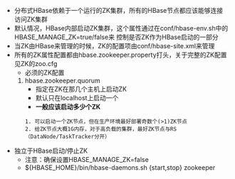 * 分布式HBase依赖于一个运行的ZK集群，所有的HBase节点都应该能够连接访问ZK集群
* 默认情况，HBase内部启动ZK集群，这个属性通过在conf/hbase-env.sh中的HBASE_MANAGE_ZK=true/false来
    控制是否ZK作为HBase启动的一部分
* 当ZK由HBase来管理的时候，ZK的配置项由conf/hbase-site.xml来管理
* 所有的ZK属性配置都由hbase.zookeeper.property打头，关于完整的ZK配置见ZK的zoo.cfg
    * 必须的ZK配置
    1. hbase.zookeeper.quorum
        * 指定在ZK在那几个主机上启动ZK
        * 默认只在localhost上启动一个
        * **一般应该启动多少个ZK**
        ```
        1. 可以启动一个ZK节点，但在生产环境最好部署奇数个(>1)ZK节点
        2. 给ZK节点大概1G内存，对于高负载的集群，最好ZK节点与RS（DataNode/TaskTracker分开） 
        ```
* 独立于HBase启动/停止ZK
    * 注意：确保设置HBASE_MANAGE_ZK=false
    * ${HBASE_HOME}/bin/hbase-daemons.sh {start,stop} zookeeper
 